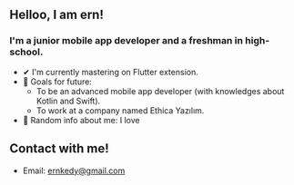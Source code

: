 ## Helloo, I am ern!

### I'm a junior mobile app developer and a freshman in high-school.
- ✔ I'm currently mastering on Flutter extension.
- 🎯 Goals for future:<br>
   - To be an advanced mobile app developer (with knowledges about Kotlin and Swift).<br>
   - To work at a company named Ethica Yazılım.
- 👀 Random info about me: I love 


## Contact with me!
- Email: ernkedy@gmail.com